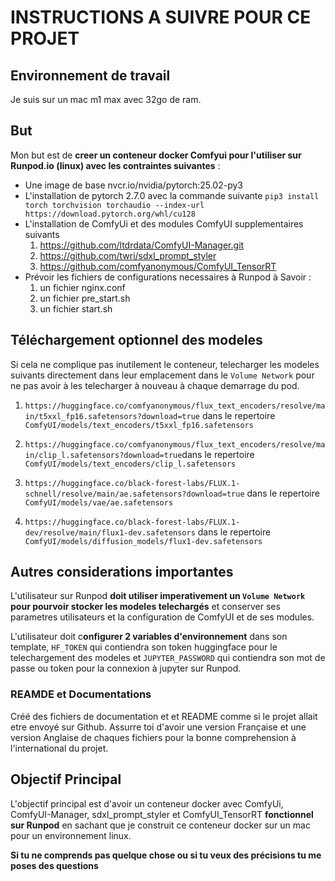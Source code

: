 # INSTRUCTIONS A SUIVRE POUR CE PROJET

## Environnement de travail
Je suis sur un mac m1 max avec 32go de ram.

## But
 Mon but est de **creer un conteneur docker Comfyui pour l'utiliser sur Runpod.io (linux) avec les contraintes suivantes** :

- Une image de base nvcr.io/nvidia/pytorch:25.02-py3
- L'installation de pytorch 2.7.0 avec la commande suivante `pip3 install torch torchvision torchaudio --index-url https://download.pytorch.org/whl/cu128`
- L'installation de ComfyUi et des modules ComfyUI supplementaires suivants
    1. https://github.com/ltdrdata/ComfyUI-Manager.git
    2. https://github.com/twri/sdxl_prompt_styler
    3. https://github.com/comfyanonymous/ComfyUI_TensorRT
- Prévoir les fichiers de configurations necessaires à Runpod à Savoir :
    1. un fichier nginx.conf
    2. un fichier pre_start.sh
    3. un fichier start.sh

## Téléchargement optionnel des modeles 
Si cela ne complique pas inutilement le conteneur, telecharger les modeles suivants directement dans leur emplacement dans le `Volume Network` pour ne pas avoir à les telecharger à nouveau à chaque demarrage du pod.

1. `https://huggingface.co/comfyanonymous/flux_text_encoders/resolve/main/t5xxl_fp16.safetensors?download=true` dans le repertoire `ComfyUI/models/text_encoders/t5xxl_fp16.safetensors`

2. `https://huggingface.co/comfyanonymous/flux_text_encoders/resolve/main/clip_l.safetensors?download=true`dans le repertoire `ComfyUI/models/text_encoders/clip_l.safetensors`

3. `https://huggingface.co/black-forest-labs/FLUX.1-schnell/resolve/main/ae.safetensors?download=true` dans le repertoire `ComfyUI/models/vae/ae.safetensors`
4. `https://huggingface.co/black-forest-labs/FLUX.1-dev/resolve/main/flux1-dev.safetensors` dans le repertoire `ComfyUI/models/diffusion_models/flux1-dev.safetensors`


## Autres considerations importantes
L'utilisateur sur Runpod **doit utiliser imperativement un `Volume Network` pour pourvoir stocker les modeles telechargés** et conserver ses parametres utilisateurs et la configuration de ComfyUI et de ses modules. 

L'utilisateur doit c**onfigurer 2 variables d'environnement** dans son template, `HF_TOKEN` qui contiendra son token huggingface pour le telechargement des modeles et `JUPYTER_PASSWORD` qui contiendra son mot de passe ou token pour la connexion à jupyter sur Runpod.

### REAMDE et Documentations
Créé des fichiers de documentation et et README comme si le projet allait etre envoyé sur Github. Assurre toi d'avoir une version Française et une version Anglaise de chaques fichiers pour la bonne comprehension à l'international du projet.

## Objectif Principal
L'objectif principal est d'avoir un conteneur docker avec ComfyUi, ComfyUI-Manager, sdxl_prompt_styler et ComfyUI_TensorRT **fonctionnel sur Runpod** en sachant que je construit ce conteneur docker sur un mac pour un environnement linux. 

**Si tu ne comprends pas quelque chose ou si tu veux des précisions tu me poses des questions** 